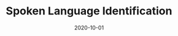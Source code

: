 ---
title: "Spoken Language Identification"
collection: projects_research
type: "SLID, Speech Signal Processing, Deep Learning"
permalink: /projects/projects_research/2_SLID_Emotion
venue: "Jadavpur University"
date: 2020-10-01
location: None
---
